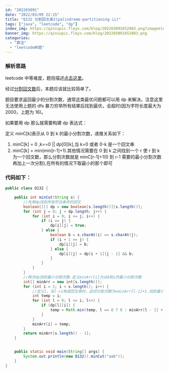 ```yaml
---
id: "202203091"
date: "2022/03/09 22:15"
title: "Q132 分割回文串2(palindrome-partitioning-ii)"
tags: ["java", "leetcode", "dp"]
index_img: https://qiniupic.fleyx.com/blog/202203091652083.png?imageView2/2/w/200
banner_img: https://qiniupic.fleyx.com/blog/202203091652083.png
categories:
  - "算法"
  - "leetcode刷题"
---
```


### 解析思路

leetcode 中等难度，题目描述[点击这里](https://leetcode-cn.com/problems/palindrome-partitioning-ii/)。

经过[分割回文数](https://blog.fleyx.com/blog/detail/20220309)后，本题应该就比较简单了。

题目要求返回最少的分割次数，通常这类最优问题都可以用 dp 来解决。注意这里无法使用上题的 dfs 暴力穷举所有结果后找到最优，会超时(因为字符长度最大为 2000，上题为 16)。

如果要用 dp 那么就需要构建 dp 表达式：

定义 minC[k]表示从 0 到 k 的最小分割次数，递推关系如下：

1. minC[k] = 0 ,k==0 || dp[0][k],当 k=0 或者 0-k 是一个回文串
2. minC[k] = min(min[r-1]+1).其他情况需要在 0 到 k 之间找到一个 r 使 r 到 k 为一个回文数，那么分割次数就是 minC[r-1]+1(0 到 r-1 需要的最小分割次数再加上一次分割),在所有的情况下取最小的那个即可

### 代码如下：

```java
public class Q132 {

    public int minCut(String s) {
        //先用dp找到所有符合条件的回文
        boolean[][] dp = new boolean[s.length()][s.length()];
        for (int j = 0; j < dp.length; j++) {
            for (int i = 0; i <= j; i++) {
                if (i == j) {
                    dp[i][j] = true;
                } else {
                    boolean b = s.charAt(i) == s.charAt(j);
                    if (i + 1 == j) {
                        dp[i][j] = b;
                    } else {
                        dp[i][j] = dp[i + 1][j - 1] && b;
                    }
                }
            }
        }
        //再次dp找到最小分割次数.定义minArr[i]为从0到i的最小分割次数
        int[] minArr = new int[s.length()];
        for (int i = 1; i < s.length(); i++) {
            //定义l，当l->i构成回文串时，此时分割次数为=minArr[l-1]+1.找到最小的l
            int temp = i;
            for (int l = 0; l <= i; l++) {
                if (dp[l][i]) {
                    temp = Math.min(temp, l == 0 ? 0 : minArr[l - 1] + 1);
                }
            }
            minArr[i] = temp;
        }
        return minArr[s.length() - 1];
    }


    public static void main(String[] args) {
        System.out.println(new Q132().minCut("aab"));
    }
}
```

